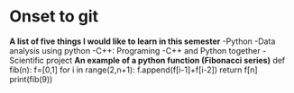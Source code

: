 # Onset to git
**A list of five things I would like to learn in this semester**
-Python 
-Data analysis using python
-C++: Programing
-C++ and Python together
-Scientific project
**An example of a python function (Fibonacci series)**
def fib(n): 
    f=[0,1]
    for i in range(2,n+1):
        f.append(f[i-1]+f[i-2])
    return f[n]
print(fib(9))
